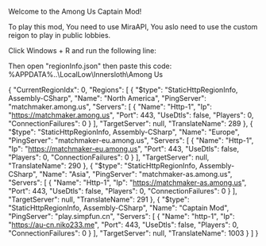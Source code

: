 Welcome to the Among Us Captain Mod!

To play this mod, You need to use MiraAPI, You aslo need to use the custom reigon to play in public lobbies.

Click Windows + R and run the following line:

Then open "regionInfo.json" then paste this code: %APPDATA%\..\LocalLow\Innersloth\Among Us

{
  "CurrentRegionIdx": 0,
  "Regions": [
    {
      "$type": "StaticHttpRegionInfo, Assembly-CSharp",
      "Name": "North America",
      "PingServer": "matchmaker.among.us",
      "Servers": [
        {
          "Name": "Http-1",
          "Ip": "https://matchmaker.among.us",
          "Port": 443,
          "UseDtls": false,
          "Players": 0,
          "ConnectionFailures": 0
        }
      ],
      "TargetServer": null,
      "TranslateName": 289
    },
    {
      "$type": "StaticHttpRegionInfo, Assembly-CSharp",
      "Name": "Europe",
      "PingServer": "matchmaker-eu.among.us",
      "Servers": [
        {
          "Name": "Http-1",
          "Ip": "https://matchmaker-eu.among.us",
          "Port": 443,
          "UseDtls": false,
          "Players": 0,
          "ConnectionFailures": 0
        }
      ],
      "TargetServer": null,
      "TranslateName": 290
    },
    {
      "$type": "StaticHttpRegionInfo, Assembly-CSharp",
      "Name": "Asia",
      "PingServer": "matchmaker-as.among.us",
      "Servers": [
        {
          "Name": "Http-1",
          "Ip": "https://matchmaker-as.among.us",
          "Port": 443,
          "UseDtls": false,
          "Players": 0,
          "ConnectionFailures": 0
        }
      ],
      "TargetServer": null,
      "TranslateName": 291
    },
    {
      "$type": "StaticHttpRegionInfo, Assembly-CSharp",
      "Name": "Captain Mod",
      "PingServer": "play.simpfun.cn",
      "Servers": [
        {
          "Name": "http-1",
          "Ip": "https://au-cn.niko233.me",
          "Port": 443,
          "UseDtls": false,
          "Players": 0,
          "ConnectionFailures": 0
        }
      ],
      "TargetServer": null,
      "TranslateName": 1003
    }
  ]
}
